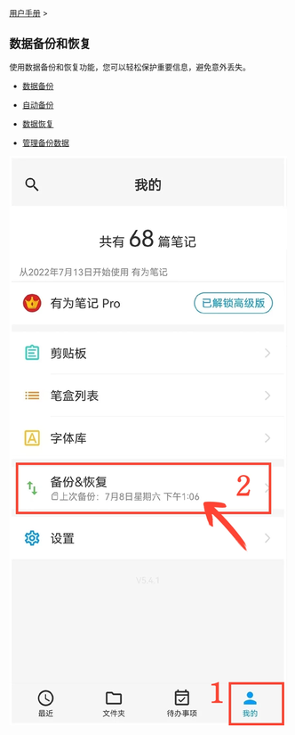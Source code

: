 [用户手册](/dragonnest/drawnote/manual/zh) >



数据备份和恢复
---

使用数据备份和恢复功能，您可以轻松保护重要信息，避免意外丢失。

- [数据备份](data_backup.md)

- [自动备份](automatic_backup.md)

- [数据恢复](data_recovery.md)

- [管理备份数据](manage_backup_data.md)

![](imgs/entrance.png)
